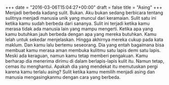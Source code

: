 +++
date = "2016-03-06T15:04:27+00:00"
draft = false
title = "Asing"
+++
Menjadi berbeda kadang sulit. Bukan. Aku bukan sedang berbicara tentang sulitnya menjadi manusia unik yang muncul dari keramaian. Sulit satu ini ketika kamu sudah berbeda dari sananya.
Sulit ini terjadi ketika kamu merasa tidak ada manusia lain yang mampu mengerti. Ketika apa yang kamu butuhkan jauh berbeda dengan apa yang mereka butuhkan. Kamu lelah untuk sekedar menjelaskan. Hingga akhirnya mereka cukup pada kata maklum.
Dan kamu lalu bertemu seseorang. Dia yang entah bagaimana bisa membuat kamu merasa aman membuka kulitmu satu lapis demi satu lapis. Meski ada keraguan, namun kamu tetap memberi pengakuan. Kamu berharap dia menerima dirimu di dalam berlapis-lapis kulit itu. Namun tetap, cemas itu menghantui. Apakah dia yang mendekat itu memutuskan pergi karena kamu terlalu asing?
Sulit ketika kamu memilih menjadi asing dan manusia mengasingkanmu dengan cara yang berbeda.